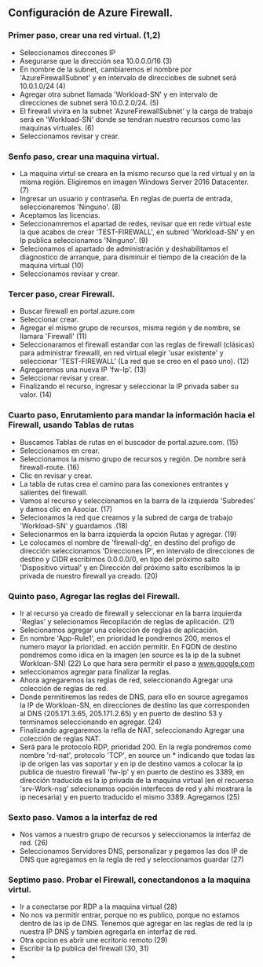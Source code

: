## Configuración de Azure Firewall.

### Primer paso, crear una red virtual. (1,2)
- Seleccionamos direccones IP 
- Asegurarse que la dirección sea 10.0.0.0/16 (3)
- En nombre de la subnet, cambiaremos el nombre por 'AzureFirewallSubnet' y en intervalo de direcciobes de subnet será 10.0.1.0/24 (4)
- Agregar otra subnet llamada 'Workload-SN' y en intervalo de direcciones de subnet será 10.0.2.0/24. (5) 
- El firewall vivira en la subnet 'AzureFirewallSubnet' y la carga de trabajo será en 'Workload-SN' donde se tendran nuestro recursos como las maquinas virtuales. (6)
- Seleccionamos revisar y crear.

### Senfo paso, crear una maquina virtual.
- La maquina virtul se creara en la mismo recurso que la red virtual y en la misma región. Eligiremos en imagen Windows Server 2016 Datacenter. (7)
- Ingresar un usuario y contraseña. En reglas de puerta de entrada, seleccionaremos 'Ninguno'. (8)
- Aceptamos las licencias.
- Seleccionamremos el apartad de redes, revisar que en rede virtual este la que acabos de crear 'TEST-FIREWALL', en subred 'Workload-SN'  y en Ip publica seleccionamos 'Ninguno'. (9)
- Selecionamos el apartado de administración y deshabilitamos el diagnostico de arranque, para disminuir el tiempo de la creación de la maquina virtual (10)
- Seleccionamos revisar y crear.

### Tercer paso, crear Firewall.
- Buscar firewall en portal.azure.com 
- Seleccionar crear.
- Agregar el mismo grupo de recursos, misma región y de nombre, se llamara 'Firewall' (11)
- Seleccionaramos el firewall estandar con las reglas de firewall (clásicas) para administrar firewalll, en red virtual elegir 'usar existente' y seleccionar 'TEST-FIREWALL' (La red que se creo en el paso uno). (12)
- Agregaremos una nueva IP 'fw-Ip'. (13)
- Seleccionar revisar y crear.
- Finalizando el recurso, ingresar y seleccionar la IP privada saber su valor. (14)

### Cuarto paso, Enrutamiento para mandar la información hacia el Firewall, usando Tablas de rutas
- Buscamos Tablas de rutas en el buscador de portal.azure.com. (15)
- Seleccionamos en crear.
- Seleccionamos la mismo grupo de recursos y región. De nombre será firewall-route. (16)
- Clic en revisar y crear.
- La tabla de rutas crea el camino para las conexiones entrantes y salientes del firewall.
- Vamos al recurso y seleccionamos en la barra de la izquierda 'Subredes' y damos clic en Asociar. (17)
- Selecionamos la red que creamos y la subred de carga de trabajo 'Workload-SN' y guardamos .(18) 
- Selecionarmos en la barra izquierda la opción Rutas y agregar. (19)
- Le colocamos el nombre de 'firewall-dg', en destino del profigo de dirección seleccionamos 'Direcciones IP', en intervalo de direcciones de destino y CIDR escribimos 0.0.0.0/0, en tipo del próximo salto 'Dispositivo virtual' y en Dirección del próximo salto escribimos la ip privada de nuestro firewall ya creado. (20)

### Quinto paso, Agregar las reglas del Firewall.
- Ir al recurso ya creado de firewall y seleccionar en la barra izquierda 'Reglas' y selecionamos Recopilación de reglas de aplicación. (21)
- Selecionamos agregar una colección de reglas de aplicación.
- En nombre 'App-Rule1', en prioridad le pondremos 200, menos el numero mayor la prioridad. en acción permitir. En FQDN de destino pondremos como idica en la imagen (en source es la ip de la subnet Workloan-SN) (22) Lo que hara sera permitir el paso a www.google.com
- seleccionamos agregar para finalizar la reglas.
- Ahora agregaremos las reglas de red, seleccionando Agregar una colección de reglas de red.
- Donde permitiremos las redes de DNS, para ello en source agregamos la IP de Workloan-SN, en direcciones de destino las que corresponden al DNS (205.171.3.65, 205.171.2.65) y en puerto de destino 53 y terminamos seleccionando en agregar. (24)
- Finalizando agregaremos la refla de NAT, seleccionando Agregar una colección de reglas NAT.
- Será para le protocolo RDP, prioridad 200. En la regla pondremos como nombre 'rd-nat', protocolo 'TCP', en source un * indicando que todas las ip de origen las vas soportar y en ip de destino vamos a colocar la ip publica de nuestro firewall 'fw-Ip' y en puerto de destino es 3389, en dirección traducida es la ip privada de la maquina virtual (en el recuerso 'srv-Work-nsg' selecionamos opción interfeces de red y ahi mostrara la ip necesaria) y en puerto traducido el mismo 3389. Agregamos (25)

### Sexto paso. Vamos a la interfaz de red 
- Nos vamos a nuestro grupo de recursos y seleccionamos la interfaz de red. (26)
- Seleccionamos Servidores DNS, personalizar y pegamos las dos IP de DNS que agregamos en la regla de red y seleccionamos guardar (27)


### Septimo paso. Probar el Firewall, conectandonos a la maquina virtul.
- Ir a conectarse por RDP a la maquina virtual (28)
- No nos va permitir entrar, porque no es publico, porque no estamos dentro de las ip de DNS. Tenemos que agregar en las reglas de red la ip nuestra IP DNS y tambien agregarla en interfaz de red.
- Otra opcion es abrir une ecritorio remoto (29)
- Escribir la Ip publica del firewall (30, 31) 
- 
